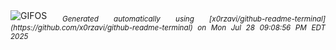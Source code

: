<div align="justify">
<picture>
    <source media="(prefers-color-scheme: dark)" srcset="https://i.ibb.co/TMs6zLz1/output-gif.gif">
    <source media="(prefers-color-scheme: light)" srcset="https://i.ibb.co/TMs6zLz1/output-gif.gif">
    <img alt="GIFOS" src="https://i.ibb.co/TMs6zLz1/output-gif.gif">
</picture>
<sub><i>Generated automatically using [x0rzavi/github-readme-terminal](https://github.com/x0rzavi/github-readme-terminal) on Mon Jul 28 09:08:56 PM EDT 2025</i></sub>
</div>

<!--  -->